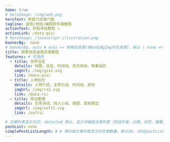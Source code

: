 ```yaml
---
home: true
# heroImage: /img/web.png
heroText: 修真门派掌门路
tagline: 遥感/地信/编程软件类教程
actionText: 开始寻找教程 →
actionLink: /data-gis/
# heroImage: /javascript-illustration.png
bannerBg:  none
# bannerBg: auto # auto => 网格纹背景(有bodyBgImg时无背景)，默认 | none => 无 | '大图地址' | background: 自定义背景样式       提示：如发现文本颜色不适应你的背景时可以到palette.styl修改$bannerTextColor变量
title: 探索地信遥感资源教程
features: # 可选的
  - title: 世界设定
    details: 地图、设定、时间线、货币系统、物事品阶
    imgUrl: /img/gis2.svg
    link: /data-gis/
  - title: 人物划分
    details: 人物介绍、主修功法、时间线、其他
    imgUrl: /img/rs2.svg
    link: /data-rs/
  - title: 周边整理
    details: 优秀诗词、同人小说、插图、其他周边
    imgUrl: /img/soft2.svg
    link: /softs/

# 文章列表显示方式: detailed 默认，显示详细版文章列表（包括作者、分类、标签、摘要、分页等）| simple => 显示简约版文章列表（仅标题和日期）| none 不显示文章列表
postList: none
simplePostListLength: 8 # 简约版文章列表显示的文章数量，默认10。（仅在postList设置为simple时生效）
---
```




<!--

// 可以在这里放一些md信息，在转换时自动注释掉

 -->
